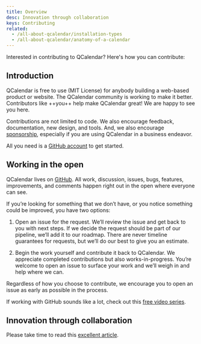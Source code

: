 ```yaml
---
title: Overview
desc: Innovation through collaboration
keys: Contributing
related:
  - /all-about-qcalendar/installation-types
  - /all-about-qcalendar/anatomy-of-a-calendar
---
```


Interested in contributing to QCalendar? Here's how you can contribute:

## Introduction

QCalendar is free to use (MIT License) for anybody building a web-based product or website. The QCalendar community is working to make it better. Contributors like ++you++ help make QCalendar great! We are happy to see you here.

Contributions are not limited to code. We also encourage feedback, documentation, new design, and tools. And, we also encourage [sponsorship](/contributing/sponsor), especially if you are using QCalendar in a business endeavor. 

All you need is a [GitHub account](https://github.com/join) to get started.

## Working in the open

QCalendar lives on [GitHub](https://github.com/quasarframework/quasar-ui-qcalendar). All work, discussion, issues, bugs, features, improvements, and comments happen right out in the open where everyone can see.

If you’re looking for something that we don’t have, or you notice something could be improved, you have two options:

1. Open an issue for the request. We’ll review the issue and get back to you with next steps. If we decide the request should be part of our pipeline, we’ll add it to our roadmap. There are never timeline guarantees for requests, but we’ll do our best to give you an estimate.

2. Begin the work yourself and contribute it back to QCalendar. We appreciate completed contributions but also works-in-progress. You’re welcome to open an issue to surface your work and we’ll weigh in and help where we can.

Regardless of how you choose to contribute, we encourage you to open an issue as early as possible in the process.

If working with GitHub sounds like a lot, check out this [free video series](https://app.egghead.io/playlists/how-to-contribute-to-an-open-source-project-on-github).

## Innovation through collaboration

Please take time to read this [excellent article](https://blogs.vmware.com/opensource/2020/12/01/why-companies-contribute-to-open-source/).